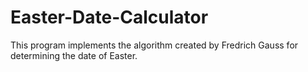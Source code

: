 # Easter-Date-Calculator
This program implements the algorithm created by Fredrich Gauss for determining the date of Easter.
